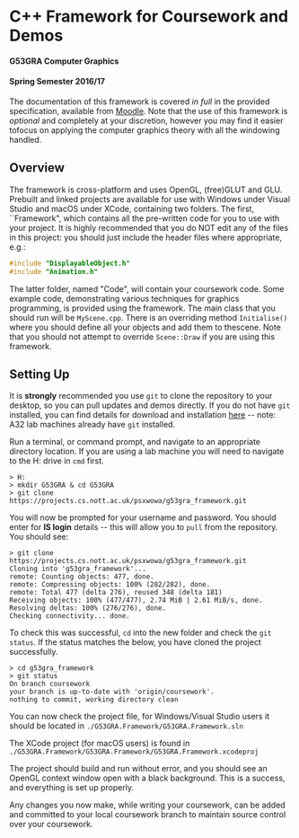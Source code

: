 # C++ Framework for Coursework and Demos
#### G53GRA Computer Graphics
#### Spring Semester 2016/17

The documentation of this framework is covered _in full_ in the provided
specification, available from
[Moodle](http://moodle.nottingham.ac.uk/mod/resource/view.php?id=2404290). Note
that the use of this framework is _optional_ and completely at your discretion,
however you may find it easier tofocus on applying the computer graphics theory
with all the windowing handled.

## Overview
The framework is cross-platform and uses OpenGL, (free)GLUT and GLU. Prebuilt
and linked projects are available for use with Windows under Visual Studio and 
macOS under XCode, containing two folders. The first, ``Framework", which 
contains all the pre-written code for you to use with your project. It is highly
recommended that you do NOT edit any of the files in this project: you should
just include the header files where appropriate, e.g.:

```c++
#include "DisplayableObject.h"
#include "Animation.h"
```
The latter folder, named "Code", will contain your coursework code. Some example
code, demonstrating various techniques for graphics programming, is provided
using the framework. The main class that you should run will be `MyScene.cpp`.
There is an overriding method `Initialise()` where you should define all your
objects and add them to thescene. Note that you should not attempt to override
`Scene::Draw` if you are using this framework.

## Setting Up
It is **__strongly__** recommended you use `git` to clone the
repository to your desktop, so you can pull updates and demos directly. If you
do not have `git` installed, you can find details for download and
installation [here](https://git-scm.com/downloads) -- note: A32 lab
machines already have `git` installed.

Run a terminal, or command prompt, and navigate to an appropriate directory
location. If you are using a lab machine you will need to navigate to the H:
drive in `cmd` first.

```
> H:
> mkdir G53GRA & cd G53GRA
> git clone https://projects.cs.nott.ac.uk/psxwowa/g53gra_framework.git
```
You will now be prompted for your username and password. You should enter for
__IS login__ details -- this will allow you to `pull` from the repository. You
should see:
```
> git clone 
https://projects.cs.nott.ac.uk/psxwowa/g53gra_framework.git
Cloning into 'g53gra_framework'...
remote: Counting objects: 477, done.
remote: Compressing objects: 100% (282/282), done.
remote: Total 477 (delta 276), reused 348 (delta 181)
Receiving objects: 100% (477/477), 2.74 MiB | 2.61 MiB/s, done.
Resolving deltas: 100% (276/276), done.
Checking connectivity... done.
```
To check this was successful, `cd` into the new folder and check the `git
status`. If the status matches the below, you have cloned the project
successfully.

```
> cd g53gra_framework
> git status
On branch coursework
your branch is up-to-date with 'origin/coursework'.
nothing to commit, working directory clean
```

You can now check the project file, for Windows/Visual Studio users it should be
located in `./G53GRA.Framework/G53GRA.Framework.sln`

The XCode project (for macOS users) is found in 
`./G53GRA.Framework/G53GRA.Framework/G53GRA.Framework.xcodeproj`

The project should build and run without error, and you should see an OpenGL
context window open with a black background. This is a success, and everything
is set up properly.

Any changes you now make, while writing your coursework, can be added and
committed to your local coursework branch to maintain source control over your
coursework. 